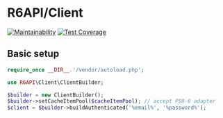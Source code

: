 # R6API/Client

[![Maintainability](https://api.codeclimate.com/v1/badges/6173dc4387060c58035d/maintainability)](https://codeclimate.com/github/R6API/Client/maintainability)
[![Test Coverage](https://api.codeclimate.com/v1/badges/6173dc4387060c58035d/test_coverage)](https://codeclimate.com/github/R6API/Client/test_coverage)

## Basic setup

```php
require_once __DIR__.'/vendor/autoload.php';

use R6API\Client\ClientBuilder;

$builder = new ClientBuilder();
$builder->setCacheItemPool($cacheItemPool); // accept PSR-6 adapter
$client = $builder->buildAuthenticated('%email%', '%password%');
```
